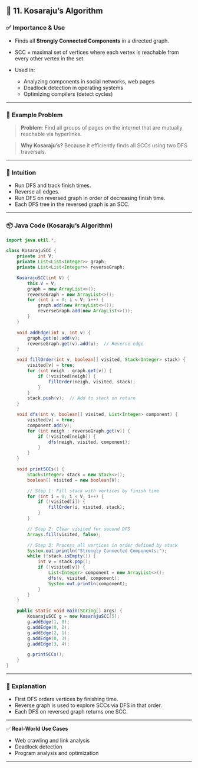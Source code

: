 ## 🔹 **11. Kosaraju’s Algorithm**

### ✅ **Importance & Use**

* Finds all **Strongly Connected Components** in a directed graph.
* SCC = maximal set of vertices where each vertex is reachable from every other vertex in the set.
* Used in:

  * Analyzing components in social networks, web pages
  * Deadlock detection in operating systems
  * Optimizing compilers (detect cycles)

---

### 📘 **Example Problem**

> **Problem**: Find all groups of pages on the internet that are mutually reachable via hyperlinks.

> **Why Kosaraju’s?**
> Because it efficiently finds all SCCs using two DFS traversals.

---

### 🧠 **Intuition**

* Run DFS and track finish times.
* Reverse all edges.
* Run DFS on reversed graph in order of decreasing finish time.
* Each DFS tree in the reversed graph is an SCC.

---

### 📦 **Java Code (Kosaraju’s Algorithm)**

```java
import java.util.*;

class KosarajuSCC {
    private int V;
    private List<List<Integer>> graph;
    private List<List<Integer>> reverseGraph;

    KosarajuSCC(int V) {
        this.V = V;
        graph = new ArrayList<>();
        reverseGraph = new ArrayList<>();
        for (int i = 0; i < V; i++) {
            graph.add(new ArrayList<>());
            reverseGraph.add(new ArrayList<>());
        }
    }

    void addEdge(int u, int v) {
        graph.get(u).add(v);
        reverseGraph.get(v).add(u);  // Reverse edge
    }

    void fillOrder(int v, boolean[] visited, Stack<Integer> stack) {
        visited[v] = true;
        for (int neigh : graph.get(v)) {
            if (!visited[neigh]) {
                fillOrder(neigh, visited, stack);
            }
        }
        stack.push(v);  // Add to stack on return
    }

    void dfs(int v, boolean[] visited, List<Integer> component) {
        visited[v] = true;
        component.add(v);
        for (int neigh : reverseGraph.get(v)) {
            if (!visited[neigh]) {
                dfs(neigh, visited, component);
            }
        }
    }

    void printSCCs() {
        Stack<Integer> stack = new Stack<>();
        boolean[] visited = new boolean[V];

        // Step 1: Fill stack with vertices by finish time
        for (int i = 0; i < V; i++) {
            if (!visited[i]) {
                fillOrder(i, visited, stack);
            }
        }

        // Step 2: Clear visited for second DFS
        Arrays.fill(visited, false);

        // Step 3: Process all vertices in order defined by stack
        System.out.println("Strongly Connected Components:");
        while (!stack.isEmpty()) {
            int v = stack.pop();
            if (!visited[v]) {
                List<Integer> component = new ArrayList<>();
                dfs(v, visited, component);
                System.out.println(component);
            }
        }
    }

    public static void main(String[] args) {
        KosarajuSCC g = new KosarajuSCC(5);
        g.addEdge(1, 0);
        g.addEdge(0, 2);
        g.addEdge(2, 1);
        g.addEdge(0, 3);
        g.addEdge(3, 4);

        g.printSCCs();
    }
}
```

---

### 🧩 **Explanation**

* First DFS orders vertices by finishing time.
* Reverse graph is used to explore SCCs via DFS in that order.
* Each DFS on reversed graph returns one SCC.

---

✅ **Real-World Use Cases**

* Web crawling and link analysis
* Deadlock detection
* Program analysis and optimization

---

